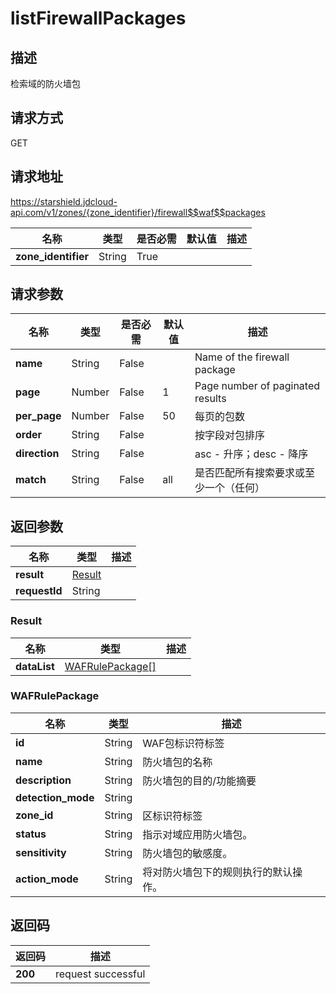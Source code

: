 # listFirewallPackages


## 描述
检索域的防火墙包

## 请求方式
GET

## 请求地址
https://starshield.jdcloud-api.com/v1/zones/{zone_identifier}/firewall$$waf$$packages

|名称|类型|是否必需|默认值|描述|
|---|---|---|---|---|
|**zone_identifier**|String|True| | |

## 请求参数
|名称|类型|是否必需|默认值|描述|
|---|---|---|---|---|
|**name**|String|False| |Name of the firewall package|
|**page**|Number|False|1|Page number of paginated results|
|**per_page**|Number|False|50|每页的包数|
|**order**|String|False| |按字段对包排序|
|**direction**|String|False| |asc - 升序；desc - 降序|
|**match**|String|False|all|是否匹配所有搜索要求或至少一个（任何）|


## 返回参数
|名称|类型|描述|
|---|---|---|
|**result**|[Result](listFirewallPackages#result)| |
|**requestId**|String| |

### <div id="result">Result</div>
|名称|类型|描述|
|---|---|---|
|**dataList**|[WAFRulePackage[]](listFirewallPackages#wafrulepackage)| |
### <div id="wafrulepackage">WAFRulePackage</div>
|名称|类型|描述|
|---|---|---|
|**id**|String|WAF包标识符标签|
|**name**|String|防火墙包的名称|
|**description**|String|防火墙包的目的/功能摘要|
|**detection_mode**|String| |
|**zone_id**|String|区标识符标签|
|**status**|String|指示对域应用防火墙包。|
|**sensitivity**|String|防火墙包的敏感度。|
|**action_mode**|String|将对防火墙包下的规则执行的默认操作。|

## 返回码
|返回码|描述|
|---|---|
|**200**|request successful|

